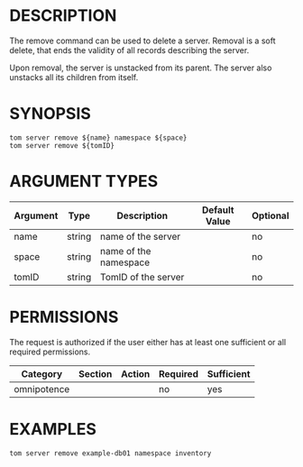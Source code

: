 # DESCRIPTION

The remove command can be used to delete a server. Removal is a soft delete,
that ends the validity of all records describing the server.

Upon removal, the server is unstacked from its parent. The server also
unstacks all its children from itself.

# SYNOPSIS

```
tom server remove ${name} namespace ${space}
tom server remove ${tomID}
```

# ARGUMENT TYPES

Argument | Type | Description | Default Value | Optional
 ------- | ---- | ----------- | ------------- | --------
name | string | name of the server | | no
space | string | name of the namespace | | no
tomID | string | TomID of the server | | no

# PERMISSIONS

The request is authorized if the user either has at least one
sufficient or all required permissions.

Category | Section | Action | Required | Sufficient
 ------- | ------- | ------ | -------- | ----------
omnipotence | | | no | yes

# EXAMPLES

```
tom server remove example-db01 namespace inventory
```

